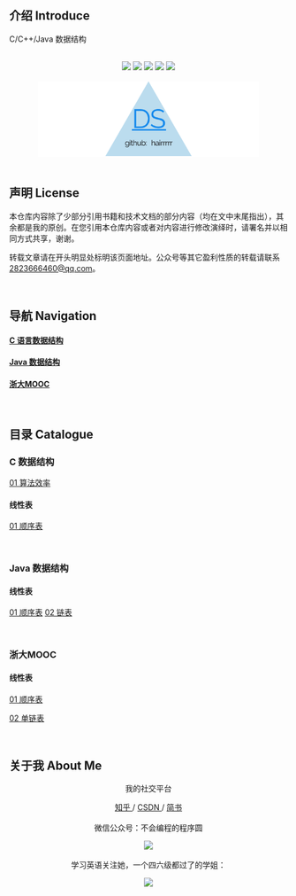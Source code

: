 ## 介绍  Introduce

C/C++/Java 数据结构



<br>

<div align="center">
    <a href="#"> <img src="https://img.shields.io/badge/language-C-orange"></a>
    <a href="#"> <img src="https://img.shields.io/badge/language-C++-purple"></a>
    <a href="#"> <img src="https://img.shields.io/badge/language-Java-green"></a>
    <a href="#weixin"> <img src="https://img.shields.io/badge/QQ%E7%BE%A4%E5%8F%B7-1040522517-blue"></a>
    <a href="#weixin"> <img src="https://img.shields.io/badge/%E5%BE%AE%E4%BF%A1%E5%85%AC%E4%BC%97%E5%8F%B7-%E4%B8%8D%E4%BC%9A%E7%BC%96%E7%A8%8B%E7%9A%84%E7%A8%8B%E5%BA%8F%E5%9C%86-blue"></a>
</div>

<br>

<div align="center">
    <img src="https://github.com/hairrrrr/Data-Structure/blob/master/img/logo.png" width="400px">
</div>

<br>

## 声明  License

本仓库内容除了少部分引用书籍和技术文档的部分内容（均在文中末尾指出），其余都是我的原创。在您引用本仓库内容或者对内容进行修改演绎时，请署名并以相同方式共享，谢谢。

转载文章请在开头明显处标明该页面地址。公众号等其它盈利性质的转载请联系 2823666460@qq.com。

<br>

<div>

## 导航 Navigation 
#### <a href="#dsc">C 语言数据结构</a>
#### <a href="#dsjava">Java 数据结构</a>
#### <a href="#dsmooc">浙大MOOC</a>


</div>



<div>

</br>

## 目录 Catalogue

<div id="dsc">

### C 数据结构

 <a href="http://mp.weixin.qq.com/s?__biz=MzAxMDQwMzU4Mg==&mid=2247484091&idx=1&sn=f06355cc902e3c648fbef2b1d8fd75c1&chksm=9b51a92aac26203cd4eec1641821092eebeb1f52f1d55e2e558684836090c975222fbbe7dc2f&scene=21#wechat_redirect">01 算法效率</a>
 
 #### 线性表
 
 <a href="https://github.com/hairrrrr/Data-Structure/tree/master/C%20%E6%95%B0%E6%8D%AE%E7%BB%93%E6%9E%84/01%20%E7%BA%BF%E6%80%A7%E8%A1%A8/01%20%E9%A1%BA%E5%BA%8F%E8%A1%A8">01 顺序表</a>
 
<a href=""></a>

</div>

</br>

<div id="dsjava">

### Java 数据结构
#### 线性表
<a href="https://github.com/hairrrrr/Data-Structure/tree/master/Java%20%E6%95%B0%E6%8D%AE%E7%BB%93%E6%9E%84/01%20%E9%A1%BA%E5%BA%8F%E8%A1%A8%E5%92%8C%E9%93%BE%E8%A1%A8/01%20%E9%A1%BA%E5%BA%8F%E8%A1%A8">01 顺序表</a>
<a href="https://github.com/hairrrrr/Data-Structure/tree/master/Java%20%E6%95%B0%E6%8D%AE%E7%BB%93%E6%9E%84/01%20%E9%A1%BA%E5%BA%8F%E8%A1%A8%E5%92%8C%E9%93%BE%E8%A1%A8/02%20%E9%93%BE%E8%A1%A8">02 链表</a>



<a href=""></a>
<a href=""></a>

</div>

</br>

<div id="dsmooc">

### 浙大MOOC



#### 线性表

<a href="https://github.com/hairrrrr/Date-Structure/tree/master/%E6%B5%99%E5%A4%A7mooc/02%20%E7%BA%BF%E6%80%A7%E7%BB%93%E6%9E%84/01%20%E7%BA%BF%E6%80%A7%E8%A1%A8-%E9%A1%BA%E5%BA%8F%E5%AD%98%E5%82%A8">01 顺序表</a>

<a href="https://github.com/hairrrrr/Date-Structure/tree/master/%E6%B5%99%E5%A4%A7mooc/02%20%E7%BA%BF%E6%80%A7%E7%BB%93%E6%9E%84/02%20%E7%BA%BF%E6%80%A7%E8%A1%A8-%E9%93%BE%E5%BC%8F%E5%AD%98%E5%82%A8">02 单链表</a>

<a href=""></a>
<a href=""></a>

</div>


</div>

</br>

## 关于我 About Me
<div id = "weixin" align="center">
<p>我的社交平台</p>
	<a href="https://www.zhihu.com/people/wang-ni-ma-46-25"> 知乎 </a> / <a href="https://blog.csdn.net/qq_44954010"> CSDN </a> / <a href="https://www.jianshu.com/u/30f0dcfc671c"> 简书 </a> 
	<br><br>
	微信公众号：不会编程的程序圆
    <p><img width="320px" src="https://github.com/hairrrrr/C-CrashCourse/blob/master/img/QR%20Code/1.png"></img></p>
    学习英语关注她，一个四六级都过了的学姐：
    <p><img width="320px" src="https://github.com/hairrrrr/C-CrashCourse/blob/master/img/QR%20Code/0.jpg"></img></p>

</div>